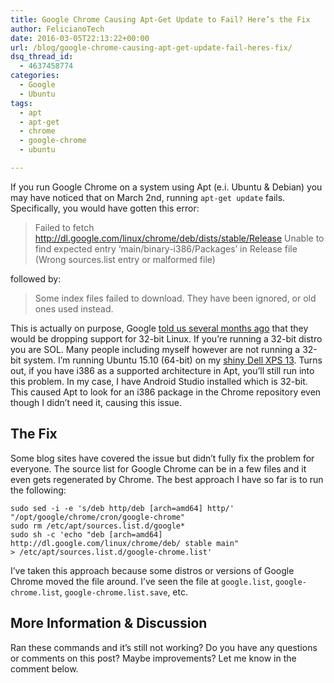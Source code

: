 ```yaml
---
title: Google Chrome Causing Apt-Get Update to Fail? Here’s the Fix
author: FelicianoTech
date: 2016-03-05T22:13:22+00:00
url: /blog/google-chrome-causing-apt-get-update-fail-heres-fix/
dsq_thread_id:
  - 4637458774
categories:
  - Google
  - Ubuntu
tags:
  - apt
  - apt-get
  - chrome
  - google-chrome
  - ubuntu

---
```

If you run Google Chrome on a system using Apt (e.i. Ubuntu & Debian) you may have noticed that on March 2nd, running `apt-get update` fails. Specifically, you would have gotten this error:

> Failed to fetch http://dl.google.com/linux/chrome/deb/dists/stable/Release Unable to find expected entry &#8216;main/binary-i386/Packages&#8217; in Release file (Wrong sources.list entry or malformed file)

followed by:

> Some index files failed to download. They have been ignored, or old ones used instead.

This is actually on purpose, Google <a href="http://www.omgubuntu.co.uk/2016/01/google-chrome-linux-32-bit-discontinued" target="_blank">told us several months ago</a> that they would be dropping support for 32-bit Linux. If you&#8217;re running a 32-bit distro you are SOL. Many people including myself however are not running a 32-bit system. I&#8217;m running Ubuntu 15.10 (64-bit) on my <a href="https://feliciano.tech/blog/dell-xps-13-developer-edition-more-than-a-laptop-running-linux/" target="_blank">shiny Dell XPS 13</a>. Turns out, if you have i386 as a supported architecture in Apt, you&#8217;ll still run into this problem. In my case, I have Android Studio installed which is 32-bit. This caused Apt to look for an i386 package in the Chrome repository even though I didn&#8217;t need it, causing this issue.

## The Fix

Some blog sites have covered the issue but didn&#8217;t fully fix the problem for everyone. The source list for Google Chrome can be in a few files and it even gets regenerated by Chrome. The best approach I have so far is to run the following:

    sudo sed -i -e 's/deb http/deb [arch=amd64] http/' "/opt/google/chrome/cron/google-chrome"
    sudo rm /etc/apt/sources.list.d/google*
    sudo sh -c 'echo "deb [arch=amd64] http://dl.google.com/linux/chrome/deb/ stable main" > /etc/apt/sources.list.d/google-chrome.list'
    

I&#8217;ve taken this approach because some distros or versions of Google Chrome moved the file around. I&#8217;ve seen the file at `google.list`, `google-chrome.list`, `google-chrome.list.save`, etc.

## More Information & Discussion

Ran these commands and it&#8217;s still not working? Do you have any questions or comments on this post? Maybe improvements? Let me know in the comment below.